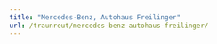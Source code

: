 ```yaml
---
title: "Mercedes-Benz, Autohaus Freilinger"
url: /traunreut/mercedes-benz-autohaus-freilinger/
---
```

